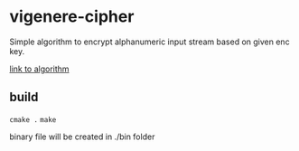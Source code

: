 # vigenere-cipher

Simple algorithm to encrypt alphanumeric input stream based on given enc key.

[link to algorithm](https://en.wikipedia.org/wiki/Vigen%C3%A8re_cipher)

## build

`cmake .`
`make`

binary file will be created in ./bin folder

